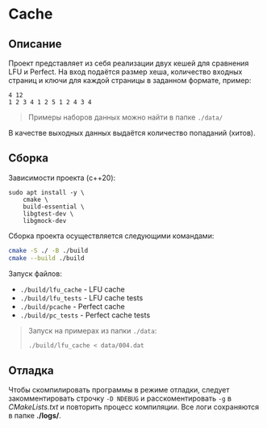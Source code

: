 
# Cache

## Описание

Проект представляет из себя реализации двух кешей для сравнения LFU и Perfect. На вход подаётся размер хеша, количество входных страниц и ключи для каждой страницы в заданном формате, пример: 
```
4 12
1 2 3 4 1 2 5 1 2 4 3 4
```
> Примеры наборов данных можно найти в папке `./data/`

В качестве выходных данных выдаётся количество попаданий (хитов).

## Сборка

Зависимости проекта (c++20):

```
sudo apt install -y \
    cmake \
    build-essential \
    libgtest-dev \
    libgmock-dev
```

Сборка проекта осуществляется следующими командами: 

```bash
cmake -S ./ -B ./build
cmake --build ./build
```

Запуск файлов:
* `./build/lfu_cache` - LFU cache
* `./build/lfu_tests` - LFU cache tests
* `./build/pcache`    - Perfect cache
* `./build/pc_tests`  - Perfect cache tests

> Запуск на примерах из папки `./data`:
> ```bash
> ./build/lfu_cache < data/004.dat
> ```


## Отладка

Чтобы скомпилировать программы в режиме отладки, следует закомментировать строчку `-D NDEBUG` и расскоментировать `-g` в *CMakeLists.txt* и повторить процесс компиляции. Все логи сохраняются в папке **./logs/**.
